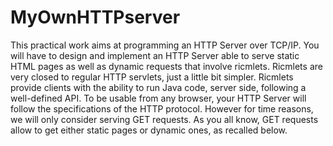 # MyOwnHTTPserver


This practical work aims at programming an HTTP Server over TCP/IP. You will have to design and implement an
HTTP Server able to serve static HTML pages as well as dynamic requests that involve ricmlets. Ricmlets are very
closed to regular HTTP servlets, just a little bit simpler. Ricmlets provide clients with the ability to run Java code, server
side, following a well-defined API.
To be usable from any browser, your HTTP Server will follow the specifications of the HTTP protocol. However for
time reasons, we will only consider serving GET requests. As you all know, GET requests allow to get either static
pages or dynamic ones, as recalled below.
